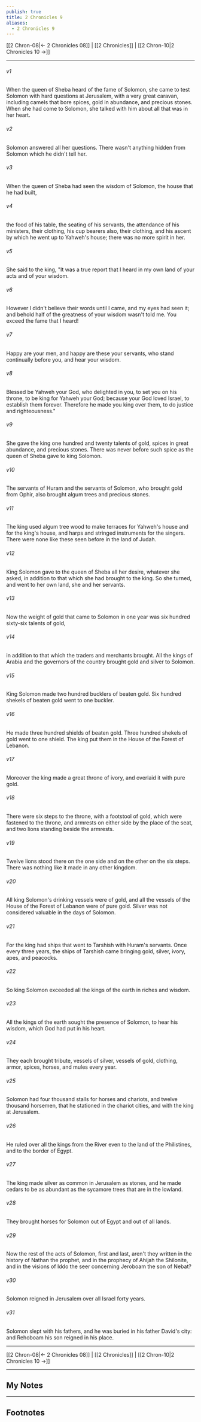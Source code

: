 ```yaml
---
publish: true
title: 2 Chronicles 9
aliases:
  - 2 Chronicles 9
---
```


[[2 Chron-08|← 2 Chronicles 08]] | [[2 Chronicles]] | [[2 Chron-10|2 Chronicles 10 →]]
***



###### v1 
When the queen of Sheba heard of the fame of Solomon, she came to test Solomon with hard questions at Jerusalem, with a very great caravan, including camels that bore spices, gold in abundance, and precious stones. When she had come to Solomon, she talked with him about all that was in her heart. 

###### v2 
Solomon answered all her questions. There wasn't anything hidden from Solomon which he didn't tell her. 

###### v3 
When the queen of Sheba had seen the wisdom of Solomon, the house that he had built, 

###### v4 
the food of his table, the seating of his servants, the attendance of his ministers, their clothing, his cup bearers also, their clothing, and his ascent by which he went up to Yahweh's house; there was no more spirit in her. 

###### v5 
She said to the king, "It was a true report that I heard in my own land of your acts and of your wisdom. 

###### v6 
However I didn't believe their words until I came, and my eyes had seen it; and behold half of the greatness of your wisdom wasn't told me. You exceed the fame that I heard! 

###### v7 
Happy are your men, and happy are these your servants, who stand continually before you, and hear your wisdom. 

###### v8 
Blessed be Yahweh your God, who delighted in you, to set you on his throne, to be king for Yahweh your God; because your God loved Israel, to establish them forever. Therefore he made you king over them, to do justice and righteousness." 

###### v9 
She gave the king one hundred and twenty talents of gold, spices in great abundance, and precious stones. There was never before such spice as the queen of Sheba gave to king Solomon. 

###### v10 
The servants of Huram and the servants of Solomon, who brought gold from Ophir, also brought algum trees and precious stones. 

###### v11 
The king used algum tree wood to make terraces for Yahweh's house and for the king's house, and harps and stringed instruments for the singers. There were none like these seen before in the land of Judah. 

###### v12 
King Solomon gave to the queen of Sheba all her desire, whatever she asked, in addition to that which she had brought to the king. So she turned, and went to her own land, she and her servants. 

###### v13 
Now the weight of gold that came to Solomon in one year was six hundred sixty-six talents of gold, 

###### v14 
in addition to that which the traders and merchants brought. All the kings of Arabia and the governors of the country brought gold and silver to Solomon. 

###### v15 
King Solomon made two hundred bucklers of beaten gold. Six hundred shekels of beaten gold went to one buckler. 

###### v16 
He made three hundred shields of beaten gold. Three hundred shekels of gold went to one shield. The king put them in the House of the Forest of Lebanon. 

###### v17 
Moreover the king made a great throne of ivory, and overlaid it with pure gold. 

###### v18 
There were six steps to the throne, with a footstool of gold, which were fastened to the throne, and armrests on either side by the place of the seat, and two lions standing beside the armrests. 

###### v19 
Twelve lions stood there on the one side and on the other on the six steps. There was nothing like it made in any other kingdom. 

###### v20 
All king Solomon's drinking vessels were of gold, and all the vessels of the House of the Forest of Lebanon were of pure gold. Silver was not considered valuable in the days of Solomon. 

###### v21 
For the king had ships that went to Tarshish with Huram's servants. Once every three years, the ships of Tarshish came bringing gold, silver, ivory, apes, and peacocks. 

###### v22 
So king Solomon exceeded all the kings of the earth in riches and wisdom. 

###### v23 
All the kings of the earth sought the presence of Solomon, to hear his wisdom, which God had put in his heart. 

###### v24 
They each brought tribute, vessels of silver, vessels of gold, clothing, armor, spices, horses, and mules every year. 

###### v25 
Solomon had four thousand stalls for horses and chariots, and twelve thousand horsemen, that he stationed in the chariot cities, and with the king at Jerusalem. 

###### v26 
He ruled over all the kings from the River even to the land of the Philistines, and to the border of Egypt. 

###### v27 
The king made silver as common in Jerusalem as stones, and he made cedars to be as abundant as the sycamore trees that are in the lowland. 

###### v28 
They brought horses for Solomon out of Egypt and out of all lands. 

###### v29 
Now the rest of the acts of Solomon, first and last, aren't they written in the history of Nathan the prophet, and in the prophecy of Ahijah the Shilonite, and in the visions of Iddo the seer concerning Jeroboam the son of Nebat? 

###### v30 
Solomon reigned in Jerusalem over all Israel forty years. 

###### v31 
Solomon slept with his fathers, and he was buried in his father David's city: and Rehoboam his son reigned in his place.

***
[[2 Chron-08|← 2 Chronicles 08]] | [[2 Chronicles]] | [[2 Chron-10|2 Chronicles 10 →]]

---
## My Notes

---
## Footnotes